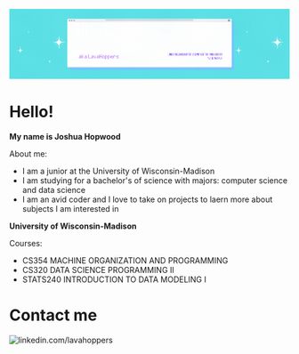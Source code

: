 ![Banner](./Banner-2.gif)

# Hello!

__My name is Joshua Hopwood__

About me:
- I am a junior at the University of Wisconsin-Madison
- I am studying for a bachelor's of science with majors: computer science and data science
- I am an avid coder and I love to take on projects to laern more about subjects I am interested in

__University of Wisconsin-Madison__

Courses:
- CS354 MACHINE ORGANIZATION AND PROGRAMMING
- CS320 DATA SCIENCE PROGRAMMING II
- STATS240 INTRODUCTION TO DATA MODELING I

# Contact me

![linkedin.com/lavahoppers](https://upload.wikimedia.org/wikipedia/commons/thumb/c/ca/LinkedIn_logo_initials.png/768px-LinkedIn_logo_initials.png)

